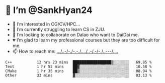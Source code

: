# 👋 I’m @SankHyan24
- 👀 I’m interested in CG/CV/HPC...
- 🌱 I’m currently struggling to learn CS in ZJU.
- 💞️ I’m looking to collaborate on Dalao who want to DaiDai me.
- 💔 I’m glad to learn my professional courses but they are too difficult for me.
- 📫 How to reach me: [.../..-/-./-.-./..../..-/.-/-./..---/....](mailto:sunchuan24@gmail.com)

<!---
SankHyan24/SankHyan24 is a ✨ special ✨ repository because its `README.md` (this file) appears on your GitHub profile.
You can click the Preview link to take a look at your changes.
--->
<!--START_SECTION:waka-->

```text
C++           12 hrs 23 mins  █████████████████▒░░░░░░░   69.85 %
Text          1 hr 52 mins    ██▓░░░░░░░░░░░░░░░░░░░░░░   10.58 %
CMake         1 hr 35 mins    ██▒░░░░░░░░░░░░░░░░░░░░░░   08.94 %
Other         33 mins         ▓░░░░░░░░░░░░░░░░░░░░░░░░   03.13 %
```

<!--END_SECTION:waka-->

